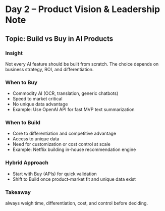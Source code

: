 # Day 2 – Product Vision & Leadership Note

## Topic: Build vs Buy in AI Products

### Insight
Not every AI feature should be built from scratch. The choice depends on business strategy, ROI, and differentiation.

### When to Buy
- Commodity AI (OCR, translation, generic chatbots)
- Speed to market critical
- No unique data advantage
- Example: Use OpenAI API for fast MVP text summarization

### When to Build
- Core to differentiation and competitive advantage
- Access to unique data
- Need for customization or cost control at scale
- Example: Netflix building in-house recommendation engine

### Hybrid Approach
- Start with Buy (APIs) for quick validation
- Shift to Build once product-market fit and unique data exist

### Takeaway
always weigh time, differentiation, cost, and control before deciding.
